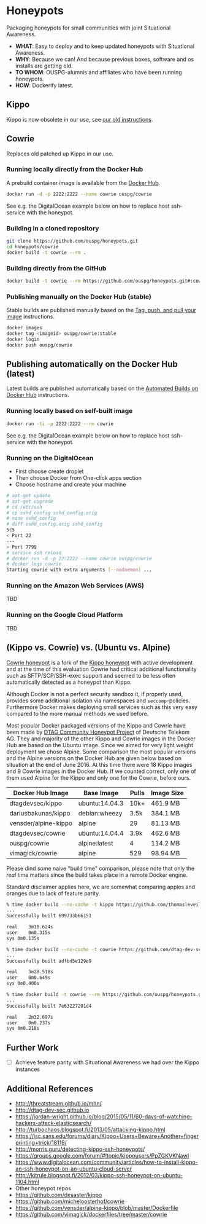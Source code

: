 # Honeypots

Packaging honeypots for small communities with joint Situational Awareness.

* **WHAT**: Easy to deploy and to keep updated honeypots with Situational Awareness.
* **WHY**: Because we can! And because previous boxes, software and os installs are
getting old.
* **TO WHOM**: OUSPG-alumnis and affiliates who have been running honeypots.
* **HOW**: Dockerify latest.

## Kippo

Kippo is now obsolete in our use, see [our old instructions](https://docs.google.com/document/d/1alb60WiWMzghZlApgfqfh5LF2mjn-U0Nm8WeKcPD-hI/edit).

## Cowrie

Replaces old patched up Kippo in our use.

### Running locally directly from the Docker Hub

A prebuild container image is available from the
[Docker Hub](https://hub.docker.com/r/ouspg/cowrie/).

```sh
docker run -d -p 2222:2222 --name cowrie ouspg/cowrie
```

See e.g. the DigitalOcean example below on how to replace host
ssh-service with the honeypot.

### Building in a cloned repository

```sh
git clone https://github.com/ouspg/honeypots.git
cd honeypots/cowrie
docker build -t cowrie --rm .
```

### Building directly from the GitHub

```sh
docker build -t cowrie --rm https://github.com/ouspg/honeypots.git#:cowrie
```

### Publishing manually on the Docker Hub (stable)

Stable builds are published manually based on the
[Tag, push, and pull your image](https://docs.docker.com/mac/step_six/)
instructions.

```sh
docker images
docker tag <imageid> ouspg/cowrie:stable
docker login
docker push ouspg/cowrie
```

## Publishing automatically on the Docker Hub (latest)

Latest builds are published automatically based on the
[Automated Builds on Docker Hub](https://docs.docker.com/docker-hub/builds/)
instructions.

### Running locally based on self-built image

```sh
docker run -ti -p 2222:2222 --rm cowrie
```

See e.g. the DigitalOcean example below on how to replace host
ssh-service with the honeypot.

### Running on the DigitalOcean

 * First choose create droplet
 * Then choose Docker from One-click apps section
 * Choose hostname and create your machine

```sh
# apt-get update
# apt-get upgrade
# cd /etc/ssh
# cp sshd_config sshd_config.orig
# nano sshd_config
# diff sshd_config.orig sshd_config
5c5
< Port 22
---
> Port 7799
# service ssh reload
# docker run -d -p 22:2222 --name cowrie ouspg/cowrie
# docker logs cowrie
Starting cowrie with extra arguments [--nodaemon] ...
```

### Running on the Amazon Web Services (AWS)

TBD

### Running on the Google Cloud Platform

TBD

## (Kippo vs. Cowrie) vs. (Ubuntu vs. Alpine)

[Cowrie honeypot](http://www.micheloosterhof.com/cowrie/) is a fork of the
[Kippo honeypot](https://github.com/desaster/kippo) with active
development and at the time of this evaluation Cowrie had critical additional
functionality such as SFTP/SCP/SSH-exec support and seemed to be less often
automatically detected as a honeypot than Kippo.

Although Docker is not a perfect security sandbox it, if properly used,
provides some additional isolation via namespaces and `seccomp`-policies.
Furthermore Docker makes deploying small services such as this very
easy compared to the more manual methods we used before.

Most popular Docker packaged versions of the Kippo and Cowrie have been made by
[DTAG Community Honeypot Project](http://dtag-dev-sec.github.io) of
Deutsche Telekom AG. They and majority of the other Kippo and Cowrie images
in the Docker Hub are based on the Ubuntu image. Since we aimed for
very light weight deployment we chose Alpine. Some comparison the most popular
versions and the Alpine versions on the Docker Hub are given below based on
situation at the end of June 2016. At this time there were 18 Kippo images and 9
Cowrie images in the Docker Hub. If we counted correct, only one of them used
Alpine for the Kippo and only one for the Cowrie, before ours.

| Docker Hub Image     | Base Image     | Pulls | Image Size |
| -------------------  | -------------- | ----- | ---------- |
| dtagdevsec/kippo     | ubuntu:14.04.3 | 10k+  | 461.9 MB   |    
| dariusbakunas/kippo  | debian:wheezy  | 3.5k  | 384.1 MB   |
| vensder/alpine-kippo | alpine         | 29    | 81.13 MB   |
| dtagdevsec/cowrie    | ubuntu:14.04.4 | 3.9k  | 462.6 MB   |
| ouspg/cowrie         | alpine:latest  | 4     | 114.2 MB   |
| vimagick/cowrie      | alpine         | 529   | 98.94 MB   |

Please dind some naive "build time" comparison, please note that only the
*real* time matters since the build takes place in a remote Docker engine.

Standard disclaimer applies here, we are somewhat comparing apples
and oranges due to lack of feature parity.

```sh
% time docker build --no-cache -t kippo https://github.com/thomasleveil/docker-kippo.git
...
Successfully built 699733b66151

real	3m10.624s
user	0m0.315s
sys	0m0.135s

% time docker build --no-cache -t cowrie https://github.com/dtag-dev-sec/cowrie.git
...
Successfully built adfbd5e129e9

real	3m28.518s
user	0m0.649s
sys	0m0.406s

% time docker build -t cowrie --rm https://github.com/ouspg/honeypots.git#:cowrie
...
Successfully built 7e63227201d4

real	2m32.697s
user	0m0.237s
sys	0m0.218s
```

## Further Work

 * [ ] Achieve feature parity with Situational Awareness we had over the Kippo instances

## Additional References

* http://threatstream.github.io/mhn/
* http://dtag-dev-sec.github.io
* https://jordan-wright.github.io/blog/2015/05/11/60-days-of-watching-hackers-attack-elasticsearch/
* http://turbochaos.blogspot.fi/2013/05/attacking-kippo.html
* https://isc.sans.edu/forums/diary/Kippo+Users+Beware+Another+fingerprinting+trick/18119/
* http://morris.guru/detecting-kippo-ssh-honeypots/
* https://groups.google.com/forum/#!topic/kippousers/PpZGKVKNawI
* https://www.digitalocean.com/community/articles/how-to-install-kippo-an-ssh-honeypot-on-an-ubuntu-cloud-server
* http://kitrule.blogspot.fi/2012/03/kippo-ssh-honeypot-on-ubuntu-1104.html
* Other honeypot repos
 * https://github.com/desaster/kippo
 * https://github.com/micheloosterhof/cowrie
 * https://github.com/vensder/alpine-kippo/blob/master/Dockerfile
 * https://github.com/vimagick/dockerfiles/tree/master/cowrie
